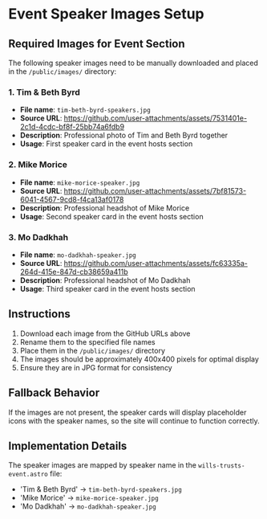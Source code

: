 # Event Speaker Images Setup

## Required Images for Event Section

The following speaker images need to be manually downloaded and placed in the `/public/images/` directory:

### 1. Tim & Beth Byrd
- **File name**: `tim-beth-byrd-speakers.jpg`
- **Source URL**: https://github.com/user-attachments/assets/7531401e-2c1d-4cdc-bf8f-25bb74a6fdb9
- **Description**: Professional photo of Tim and Beth Byrd together
- **Usage**: First speaker card in the event hosts section

### 2. Mike Morice  
- **File name**: `mike-morice-speaker.jpg`
- **Source URL**: https://github.com/user-attachments/assets/7bf81573-6041-4567-9cd8-f4ca13af0178
- **Description**: Professional headshot of Mike Morice
- **Usage**: Second speaker card in the event hosts section

### 3. Mo Dadkhah
- **File name**: `mo-dadkhah-speaker.jpg` 
- **Source URL**: https://github.com/user-attachments/assets/fc63335a-264d-415e-847d-cb38659a411b
- **Description**: Professional headshot of Mo Dadkhah
- **Usage**: Third speaker card in the event hosts section

## Instructions

1. Download each image from the GitHub URLs above
2. Rename them to the specified file names
3. Place them in the `/public/images/` directory
4. The images should be approximately 400x400 pixels for optimal display
5. Ensure they are in JPG format for consistency

## Fallback Behavior

If the images are not present, the speaker cards will display placeholder icons with the speaker names, so the site will continue to function correctly.

## Implementation Details

The speaker images are mapped by speaker name in the `wills-trusts-event.astro` file:
- 'Tim & Beth Byrd' → `tim-beth-byrd-speakers.jpg`
- 'Mike Morice' → `mike-morice-speaker.jpg`  
- 'Mo Dadkhah' → `mo-dadkhah-speaker.jpg`